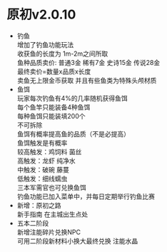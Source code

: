 # 原初v2.0.10
* 钓鱼<br />
增加了钓鱼功能玩法<br />
收获鱼的长度为 1m-2m之间所取<br />
鱼种品质卖价: 普通3金 稀有7金 史诗15金 传说28金<br />
最终卖价=数量x品质x长度<br />
卖鱼无上限金币获取 并且有些鱼类为特殊头颅材质<br />
* 鱼饵<br />
玩家每次钓鱼有4%的几率随机获得鱼饵<br />
每个鱼竿只能装备4种鱼饵<br />
每种鱼饵只能装填200个<br />
不可拆除<br />
鱼饵有概率提高鱼的品质（不是必提高）<br />
鱼饵触发是有概率<br />
较高触发：鸡饲料 菌丝<br />
高触发：龙虾 纯净水<br />
中触发：破碗 藤蔓<br />
低触发：细线蠕虫<br />
三本军需官也可兑换鱼饵<br />
钓鱼功能已加入菜单中，并每日定期举行钓鱼比赛<br />
* 新增：原初之路<br />
新手指南 在主城出生点处<br />
* 五本二阶段<br />
新增注能碎片兑换NPC<br />
可用二阶段新材料小换大最终兑换 注能水晶<br />
